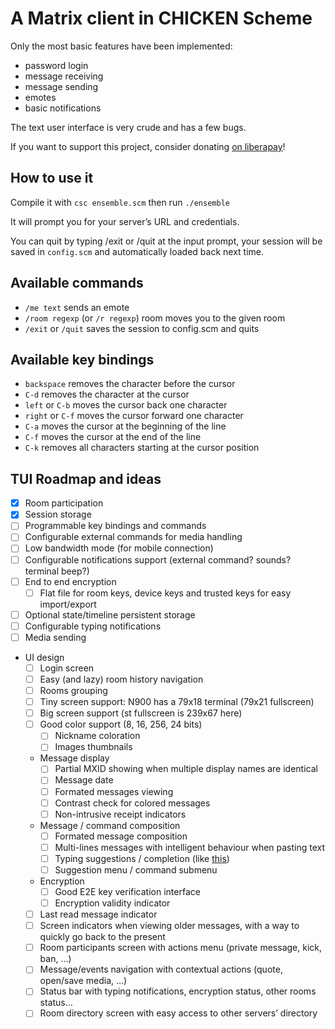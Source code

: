 A Matrix client in CHICKEN Scheme
=================================

Only the most basic features have been implemented:

- password login
- message receiving
- message sending
- emotes
- basic notifications

The text user interface is very crude and has a few bugs.

If you want to support this project, consider donating [on liberapay](https://liberapay.com/Kooda/)!


How to use it
-------------

Compile it with `csc ensemble.scm` then run `./ensemble`

It will prompt you for your server’s URL and credentials.

You can quit by typing /exit or /quit at the input prompt, your session will be saved in `config.scm` and automatically loaded back next time.


Available commands
------------------

- `/me text` sends an emote
- `/room regexp` (or `/r regexp`) room moves you to the given room
- `/exit` or `/quit` saves the session to config.scm and quits


Available key bindings
----------------------

- `backspace` removes the character before the cursor
- `C-d` removes the character at the cursor
- `left` or `C-b` moves the cursor back one character
- `right` or `C-f` moves the cursor forward one character
- `C-a` moves the cursor at the beginning of the line
- `C-f` moves the cursor at the end of the line
- `C-k` removes all characters starting at the cursor position

TUI Roadmap and ideas
---------------------

- [x] Room participation
- [x] Session storage
- [ ] Programmable key bindings and commands
- [ ] Configurable external commands for media handling
- [ ] Low bandwidth mode (for mobile connection)
- [ ] Configurable notifications support (external command? sounds? terminal beep?)
- [ ] End to end encryption
    - [ ] Flat file for room keys, device keys and trusted keys for easy import/export
- [ ] Optional state/timeline persistent storage
- [ ] Configurable typing notifications
- [ ] Media sending
- UI design
    - [ ] Login screen
    - [ ] Easy (and lazy) room history navigation
    - [ ] Rooms grouping
    - [ ] Tiny screen support: N900 has a 79x18 terminal (79x21 fullscreen)
    - [ ] Big screen support (st fullscreen is 239x67 here)
    - [ ] Good color support (8, 16, 256, 24 bits)
        - [ ] Nickname coloration
        - [ ] Images thumbnails
    - Message display
        - [ ] Partial MXID showing when multiple display names are identical
        - [ ] Message date
        - [ ] Formated messages viewing
        - [ ] Contrast check for colored messages
        - [ ] Non-intrusive receipt indicators
    - Message / command composition
        - [ ] Formated message composition
        - [ ] Multi-lines messages with intelligent behaviour when pasting text
        - [ ] Typing suggestions / completion (like [this](https://asciinema.org/a/37390))
        - [ ] Suggestion menu / command submenu
    - Encryption
        - [ ] Good E2E key verification interface
        - [ ] Encryption validity indicator
    - [ ] Last read message indicator
    - [ ] Screen indicators when viewing older messages, with a way to quickly go back to the present
    - [ ] Room participants screen with actions menu (private message, kick, ban, …)
    - [ ] Message/events navigation with contextual actions (quote, open/save media, …)
    - [ ] Status bar with typing notifications, encryption status, other rooms status…
    - [ ] Room directory screen with easy access to other servers’ directory
